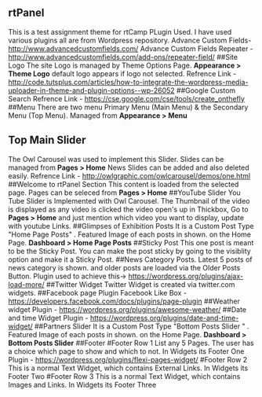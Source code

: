 ## rtPanel
This is a test assignment theme for rtCamp
PLugin Used.
I have used various plugins all are from Wordpress repository. 
Advance Custom Fields- http://www.advancedcustomfields.com/
Advance Custom Fields Repeater - http://www.advancedcustomfields.com/add-ons/repeater-field/
##Site Logo
The site Logo is managed by Theme Options Page. **Appearance > Theme Logo** default logo appears if logo not selected.
Refrence Link - http://code.tutsplus.com/articles/how-to-integrate-the-wordpress-media-uploader-in-theme-and-plugin-options--wp-26052
##Google Custom Search
Refrence Link - https://cse.google.com/cse/tools/create_onthefly
##Menu
There are two menu Primary Menu (Main Menu) & the Secondary Menu (Top Menu).
Managed from **Appearance > Menu** 
## Top Main Slider
The Owl Carousel was used to implement this Slider. Slides can be managed from **Pages > Home** News Slides can be added and also deleted easily. Refrence Link - http://owlgraphic.com/owlcarousel/demos/one.html
##Welcome to rtPanel Section
This content is loaded from the selected page. Pages can be seleced from **Pages > Home**
##YouTube Slider
You Tube Slider is Implemented with Owl Carousel. The Thumbnail of the video is displayed as any video is clicked the video open's up in Thickbox, Go to **Pages > Home** and just mention which video you want to display, update with youtube Links.
##Glimpses of Exhibition Posts
It is a Custom Post Type "Home Page Posts" . Featured Image of each posts in shown. on the Home Page. **Dashboard > Home Page Posts**
##Sticky Post
This one post is meant to be the Sticky Post. You can make the post sticky by going to the visiblity option and make it a Sticky Post.
##News Category Posts.
Latest 5 posts of news category is shown. and older posts are loaded via the Older Posts Button. 
Plugin used to achieve this-> https://wordpress.org/plugins/ajax-load-more/
##Twitter Widget
Twitter Widget is created via twitter.com widgets.
##Facebook page Plugin
Facebook Like Box - https://developers.facebook.com/docs/plugins/page-plugin
##Weather widget
Plugin - https://wordpress.org/plugins/awesome-weather/
##Date and time Widget
Plugin - https://wordpress.org/plugins/date-and-time-widget/
##Partners Slider
It is a Custom Post Type "Bottom Posts Slider " . Featured Image of each posts in shown. on the Home Page. **Dashboard > Bottom Posts Slider**
##Footer
#Footer Row 1
List any  5 Pages.  The user has a choice which page to show and which to not. In Widgets its Footer One
Plugin - https://wordpress.org/plugins/flexi-pages-widget/
#Footer Row 2
This is a normal Text Widget, which contains External Links. In Widgets its Footer Two
#Footer Row 3
This is a normal Text Widget, which contains Images and  Links. In Widgets its Footer Three



